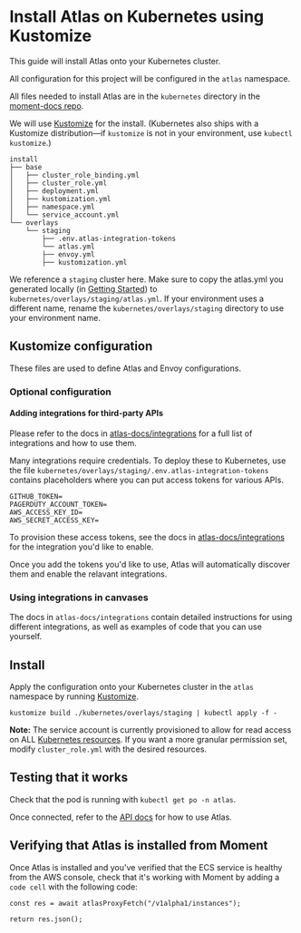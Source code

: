 # Install Atlas on Kubernetes using Kustomize

This guide will install Atlas onto your Kubernetes cluster.

All configuration for this project will be configured in the `atlas` namespace.

All files needed to install Atlas are in the `kubernetes` directory in the [moment-docs repo](https://github.com/moment-eng/moment-docs/tree/main/kubernetes).

We will use [Kustomize](https://github.com/kubernetes-sigs/kustomize) for the install.
(Kubernetes also ships with a Kustomize distribution—if `kustomize` is not in your environment, use `kubectl kustomize`.)

```
install
├── base
│   ├── cluster_role_binding.yml
│   ├── cluster_role.yml
│   ├── deployment.yml
│   ├── kustomization.yml
│   ├── namespace.yml
│   └── service_account.yml
└── overlays
    └── staging
        ├── .env.atlas-integration-tokens
        └── atlas.yml
        ├── envoy.yml
        ├── kustomization.yml
```

We reference a `staging` cluster here.
Make sure to copy the atlas.yml you generated locally (in [Getting Started](/atlas-docs/getting-started.md)) to `kubernetes/overlays/staging/atlas.yml`.
If your environment uses a different name, rename the `kubernetes/overlays/staging` directory to use your environment name.

## Kustomize configuration

These files are used to define Atlas and Envoy configurations.

### Optional configuration

#### Adding integrations for third-party APIs

Please refer to the docs in [atlas-docs/integrations][integrations] for a full list of integrations
and how to use them.

Many integrations require credentials. To deploy these to Kubernetes, use the file
`kubernetes/overlays/staging/.env.atlas-integration-tokens` contains placeholders where you can put
access tokens for various APIs.

```
GITHUB_TOKEN=
PAGERDUTY_ACCOUNT_TOKEN=
AWS_ACCESS_KEY_ID=
AWS_SECRET_ACCESS_KEY=
```

To provision these access tokens, see the docs in [atlas-docs/integrations][integrations] for the integration you'd like to enable.

Once you add the tokens you'd like to use, Atlas will automatically discover them and enable the relavant integrations.

### Using integrations in canvases

The docs in `atlas-docs/integrations` contain detailed instructions for using different integrations, as well as examples of code that you can use yourself.

## Install

Apply the configuration onto your Kubernetes cluster in the `atlas` namespace by running [Kustomize](https://kubectl.docs.kubernetes.io/installation/kustomize/).

```
kustomize build ./kubernetes/overlays/staging | kubectl apply -f -
```

**Note:** The service account is currently provisioned to allow for read access on ALL [Kubernetes resources](https://kubernetes.io/docs/reference/kubectl/#resource-types).
If you want a more granular permission set, modify `cluster_role.yml` with the desired resources.

## Testing that it works

Check that the pod is running with `kubectl get po -n atlas`.

Once connected, refer to the [API docs][integrations] for how to use Atlas.

## Verifying that Atlas is installed from Moment

Once Atlas is installed and you've verified that the ECS service is healthy from the AWS console, check that it's working with Moment by adding a `code cell` with the following code:

```
const res = await atlasProxyFetch("/v1alpha1/instances");

return res.json();
```

[integrations]: /atlas-docs/integrations
